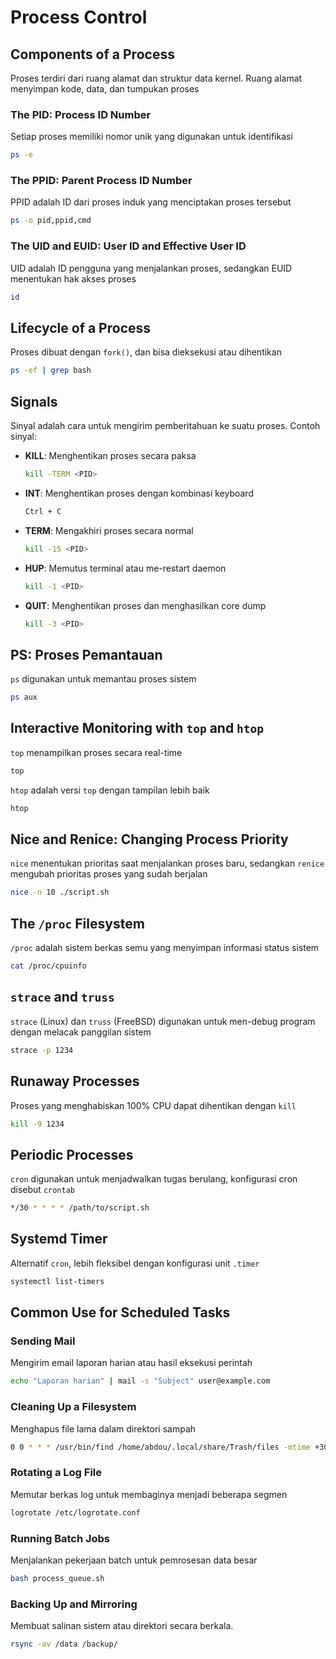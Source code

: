 # Process Control

## Components of a Process

Proses terdiri dari ruang alamat dan struktur data kernel. Ruang alamat menyimpan kode, data, dan tumpukan proses

### The PID: Process ID Number
Setiap proses memiliki nomor unik yang digunakan untuk identifikasi
```sh
ps -e
```

### The PPID: Parent Process ID Number
PPID adalah ID dari proses induk yang menciptakan proses tersebut
```sh
ps -o pid,ppid,cmd
```

### The UID and EUID: User ID and Effective User ID
UID adalah ID pengguna yang menjalankan proses, sedangkan EUID menentukan hak akses proses
```sh
id
```

## Lifecycle of a Process
Proses dibuat dengan `fork()`, dan bisa dieksekusi atau dihentikan
```sh
ps -ef | grep bash
```

## Signals
Sinyal adalah cara untuk mengirim pemberitahuan ke suatu proses. Contoh sinyal:

- **KILL**: Menghentikan proses secara paksa
  ```sh
  kill -TERM <PID>
  ```
- **INT**: Menghentikan proses dengan kombinasi keyboard
  ```sh
  Ctrl + C
  ```
- **TERM**: Mengakhiri proses secara normal
  ```sh
  kill -15 <PID>
  ```
- **HUP**: Memutus terminal atau me-restart daemon
  ```sh
  kill -1 <PID>
  ```
- **QUIT**: Menghentikan proses dan menghasilkan core dump
  ```sh
  kill -3 <PID>
  ```

## PS: Proses Pemantauan
`ps` digunakan untuk memantau proses sistem
```sh
ps aux
```

## Interactive Monitoring with `top` and `htop`
`top` menampilkan proses secara real-time
```sh
top
```
`htop` adalah versi `top` dengan tampilan lebih baik
```sh
htop
```

## Nice and Renice: Changing Process Priority
`nice` menentukan prioritas saat menjalankan proses baru, sedangkan `renice` mengubah prioritas proses yang sudah berjalan
```sh
nice -n 10 ./script.sh
```

## The `/proc` Filesystem
`/proc` adalah sistem berkas semu yang menyimpan informasi status sistem
```sh
cat /proc/cpuinfo
```

## `strace` and `truss`
`strace` (Linux) dan `truss` (FreeBSD) digunakan untuk men-debug program dengan melacak panggilan sistem
```sh
strace -p 1234
```

## Runaway Processes
Proses yang menghabiskan 100% CPU dapat dihentikan dengan `kill`
```sh
kill -9 1234
```

## Periodic Processes
`cron` digunakan untuk menjadwalkan tugas berulang, konfigurasi cron disebut `crontab`
```sh
*/30 * * * * /path/to/script.sh
```

## Systemd Timer
Alternatif `cron`, lebih fleksibel dengan konfigurasi unit `.timer`
```sh
systemctl list-timers
```

## Common Use for Scheduled Tasks

### Sending Mail
Mengirim email laporan harian atau hasil eksekusi perintah
```sh
echo "Laporan harian" | mail -s "Subject" user@example.com
```

### Cleaning Up a Filesystem
Menghapus file lama dalam direktori sampah
```sh
0 0 * * * /usr/bin/find /home/abdou/.local/share/Trash/files -mtime +30 -exec /bin/rm -f {} \;
```

### Rotating a Log File
Memutar berkas log untuk membaginya menjadi beberapa segmen
```sh
logrotate /etc/logrotate.conf
```

### Running Batch Jobs
Menjalankan pekerjaan batch untuk pemrosesan data besar
```sh
bash process_queue.sh
```

### Backing Up and Mirroring
Membuat salinan sistem atau direktori secara berkala.
```sh
rsync -av /data /backup/

